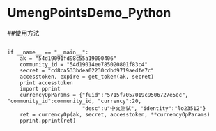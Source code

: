 # UmengPointsDemo_Python

##使用方法
<pre><code>
if __name__ == "__main__":  
    ak = "54d19091fd98c55a19000406"  
    community_id = "54d19014ee785020801f83c4"  
    secret = "cd8ca533bdea02230cdbd9719aedfe7c"  
    accesstoken, expire = get_token(ak, secret)  
    print accesstoken  
    import pprint  
    currencyOpParams = {"fuid":"5715f7057019c9506727e5ec", "community_id":community_id, "currency":20,
                        "desc":u"中文测试", "identity":"lo23512"}  
    ret = currencyOp(ak, secret, accesstoken, **currencyOpParams)  
    pprint.pprint(ret)  

</code></pre>
